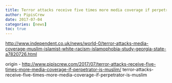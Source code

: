 ```yaml
---
title: Terror attacks receive five times more media coverage if perpetrator is Muslim
author: PipisCrew
date: 2017-07-04
categories: [news]
toc: true
---
```


http://www.independent.co.uk/news/world-0/terror-attacks-media-coverage-muslim-islamist-white-racism-islamophobia-study-georgia-state-a7820726.html

origin - http://www.pipiscrew.com/2017/07/terror-attacks-receive-five-times-more-media-coverage-if-perpetrator-is-muslim/ terror-attacks-receive-five-times-more-media-coverage-if-perpetrator-is-muslim